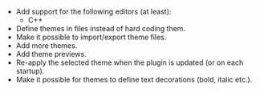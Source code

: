 * Add support for the following editors (at least):
  * C++
* Define themes in files instead of hard coding them.
* Make it possible to import/export theme files.
* Add more themes.
* Add theme previews.
* Re-apply the selected theme when the plugin is updated (or on each startup).
* Make it possible for themes to define text decorations (bold, italic etc.).
